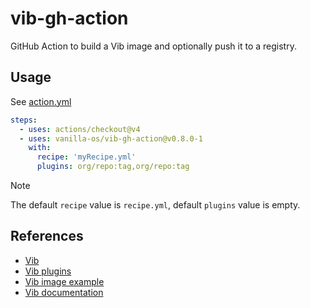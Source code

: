 # vib-gh-action

GitHub Action to build a Vib image and optionally push it to a registry.

## Usage

See [action.yml](action.yml)

```yml
steps:
  - uses: actions/checkout@v4
  - uses: vanilla-os/vib-gh-action@v0.8.0-1
    with:
      recipe: 'myRecipe.yml'
      plugins: org/repo:tag,org/repo:tag
```

> [!NOTE]
> The default `recipe` value is `recipe.yml`, default `plugins` value is empty.

## References

- [Vib](https://github.com/Vanilla-OS/Vib)
- [Vib plugins](https://github.com/Vanilla-OS/vib-plugin)
- [Vib image example](https://github.com/Vanilla-OS/desktop-image)
- [Vib documentation](https://docs.vanillaos.org/collections/vib)
